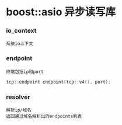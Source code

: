 # boost::asio 异步读写库

### io_context
```
系统io上下文
```
### endpoint
```
终端包括ip和port
```
``` cpp
tcp::endpoint endpoint(tcp::v4(), port);
```

### resolver
```
解析ip/域名
返回通过域名解析出的endpoints列表
```

### 